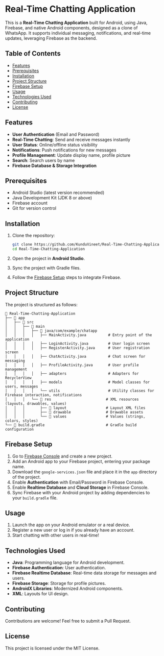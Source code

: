 
# Real-Time Chatting Application

This is a **Real-Time Chatting Application** built for Android, using Java, Firebase, and native Android components, designed as a clone of WhatsApp. It supports individual messaging, notifications, and real-time updates, leveraging Firebase as the backend.

## Table of Contents
- [Features](#features)
- [Prerequisites](#prerequisites)
- [Installation](#installation)
- [Project Structure](#project-structure)
- [Firebase Setup](#firebase-setup)
- [Usage](#usage)
- [Technologies Used](#technologies-used)
- [Contributing](#contributing)
- [License](#license)

## Features
- **User Authentication** (Email and Password)
- **Real-Time Chatting**: Send and receive messages instantly
- **User Status**: Online/offline status visibility
- **Notifications**: Push notifications for new messages
- **Profile Management**: Update display name, profile picture
- **Search**: Search users by name
- **Firebase Database & Storage Integration**

## Prerequisites
- Android Studio (latest version recommended)
- Java Development Kit (JDK 8 or above)
- Firebase account
- Git for version control

## Installation

1. Clone the repository:
   ```bash
   git clone https://github.com/KunduVineet/Real-Time-Chatting-Application.git
   cd Real-Time-Chatting-Application
   ```

2. Open the project in **Android Studio**.

3. Sync the project with Gradle files.

4. Follow the [Firebase Setup](#firebase-setup) steps to integrate Firebase.

## Project Structure

The project is structured as follows:
```
📂 Real-Time-Chatting-Application
├── 📂 app
│   ├── 📂 src
│   │   ├── 📂 main
│   │   │   ├── 📂 java/com/example/chatapp
│   │   │   │   ├── MainActivity.java          # Entry point of the application
│   │   │   │   ├── LoginActivity.java         # User login screen
│   │   │   │   ├── RegisterActivity.java      # User registration screen
│   │   │   │   ├── ChatActivity.java          # Chat screen for messaging
│   │   │   │   ├── ProfileActivity.java       # User profile management
│   │   │   │   ├── adapters                   # Adapters for RecyclerView
│   │   │   │   ├── models                     # Model classes for users, messages
│   │   │   │   └── utils                      # Utility classes for Firebase interaction, notifications
│   │   │   └── 📂 res                         # XML resources (layouts, drawables, values)
│   │   │       ├── 📂 layout                  # Layout XML files
│   │   │       ├── 📂 drawable                # Drawable assets
│   │   │       └── 📂 values                  # Values (strings, colors, styles)
└── 📄 build.gradle                            # Gradle build configuration
```

## Firebase Setup

1. Go to [Firebase Console](https://console.firebase.google.com/) and create a new project.
2. Add an Android app to your Firebase project, entering your package name.
3. Download the `google-services.json` file and place it in the `app` directory of the project.
4. Enable **Authentication** with Email/Password in Firebase Console.
5. Enable **Realtime Database** and **Cloud Storage** in Firebase Console.
6. Sync Firebase with your Android project by adding dependencies to your `build.gradle` file.

## Usage

1. Launch the app on your Android emulator or a real device.
2. Register a new user or log in if you already have an account.
3. Start chatting with other users in real-time!

## Technologies Used
- **Java**: Programming language for Android development.
- **Firebase Authentication**: User authentication.
- **Firebase Realtime Database**: Real-time data storage for messages and users.
- **Firebase Storage**: Storage for profile pictures.
- **AndroidX Libraries**: Modernized Android components.
- **XML**: Layouts for UI design.

## Contributing
Contributions are welcome! Feel free to submit a Pull Request.

## License
This project is licensed under the MIT License.

